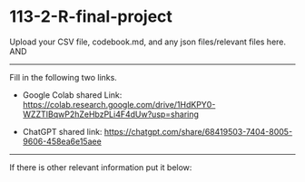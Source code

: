# 113-2-R-final-project

Upload your CSV file, codebook.md, and any json files/relevant files here. AND 

---
Fill in the following two links.

 - Google Colab shared Link: https://colab.research.google.com/drive/1HdKPY0-WZZTIBqwP2hZeHbzPLi4F4dUw?usp=sharing

 - ChatGPT shared link:  https://chatgpt.com/share/68419503-7404-8005-9606-458ea6e15aee

---
If there is other relevant information put it below:

